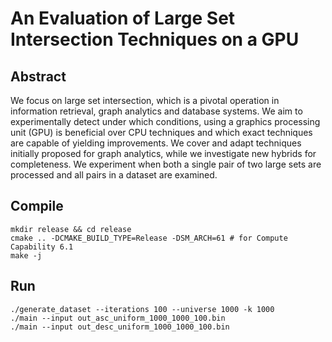 # An Evaluation of Large Set Intersection Techniques on a GPU

## Abstract
We focus on large set intersection, which is a pivotal operation in information retrieval, graph analytics and database systems.  We aim to experimentally detect under which conditions, using a graphics processing unit (GPU) is beneficial over CPU techniques and which exact techniques are capable of yielding improvements.
We cover and adapt techniques initially proposed for graph analytics, while we investigate new hybrids for completeness.
We experiment when both a single pair of two large sets are processed and all pairs in a dataset are examined.


## Compile

```
mkdir release && cd release
cmake .. -DCMAKE_BUILD_TYPE=Release -DSM_ARCH=61 # for Compute Capability 6.1
make -j
```

## Run

```
./generate_dataset --iterations 100 --universe 1000 -k 1000
./main --input out_asc_uniform_1000_1000_100.bin
./main --input out_desc_uniform_1000_1000_100.bin
```
